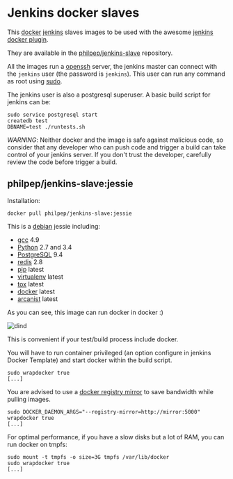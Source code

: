 Jenkins docker slaves
=====================

This [docker](https://www.docker.com/) [jenkins](https://jenkins-ci.org) slaves
images to be used with the awesome [jenkins docker
plugin](https://wiki.jenkins-ci.org/display/JENKINS/Docker+Plugin>).

They are available in the
[philpep/jenkins-slave](https://registry.hub.docker.com/u/philpep/jenkins-slave/)
repository.

All the images run a [openssh](http://www.openssh.com) server, the jenkins
master can connect with the `jenkins` user (the password is `jenkins`). This
user can run any command as root using [sudo](http://www.sudo.ws).

The jenkins user is also a postgresql superuser. A basic build script for jenkins can be:

    sudo service postgresql start
    createdb test
    DBNAME=test ./runtests.sh


*WARNING*: Neither docker and the image is safe against malicious code, so
consider that any developer who can push code and trigger a build can take
control of your jenkins server. If you don't trust the developer, carefully
review the code before trigger a build.


philpep/jenkins-slave:jessie
----------------------------

Installation:

    docker pull philpep/jenkins-slave:jessie

This is a [debian](https://debian.org) jessie including:

  * [gcc](https://gcc.gnu.org/) 4.9
  * [Python](https://python.org) 2.7 and 3.4
  * [PostgreSQL](http://www.postgresql.org) 9.4
  * [redis](http://redis.io) 2.8
  * [pip](https://pip.pypa.io/en/stable/) latest
  * [virtualenv](https://virtualenv.pypa.io) latest
  * [tox](https://tox.readthedocs.org) latest
  * [docker](https://www.docker.com/) latest
  * [arcanist](https://secure.phabricator.com/book/phabricator/article/arcanist/) latest

As you can see, this image can run docker in docker :)

![dind](http://dl.philpep.org/docker-meme.jpg)

This is convenient if your test/build process include docker.

You will have to run container privileged (an option configure in jenkins
Docker Template) and start docker within the build script.

    sudo wrapdocker true
    [...]

You are advised to use a [docker registry
mirror](https://docs.docker.com/articles/registry_mirror/) to save bandwidth
while pulling images.

    sudo DOCKER_DAEMON_ARGS="--registry-mirror=http://mirror:5000" wrapdocker true
    [...]


For optimal performance, if you have a slow disks but a lot of RAM, you can run docker on tmpfs:

    sudo mount -t tmpfs -o size=3G tmpfs /var/lib/docker
    sudo wrapdocker true
    [...]
